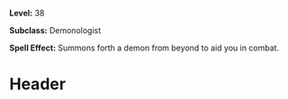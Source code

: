 <!-- TITLE: Spell Malignant Dead -->
<!-- SUBTITLE:  -->

**Level:** 38

**Subclass:** Demonologist

**Spell Effect:** Summons forth a demon from beyond to aid you in combat.

# Header